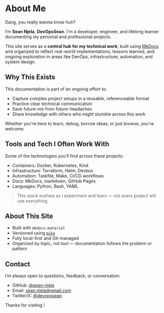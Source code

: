 # About Me

Dang, you really wanna know huh?

 I’m **Sean Njela**, **DevOpsSean**. I'm a developer, engineer, and lifelong learner documenting my personal and professional projects.

This site serves as a **central hub for my technical work**, built using [MkDocs](https://www.mkdocs.org/) and organized to reflect real-world implementations, lessons learned, and ongoing exploration in areas like DevOps, infrastructure, automation, and system design.

## Why This Exists

This documentation is part of an ongoing effort to:

- Capture complex project setups in a reusable, referenceable format
- Practice clear technical communication
- Save future-me from future-headaches
- Share knowledge with others who might stumble across this work

Whether you're here to learn, debug, borrow ideas, or just browse, you're welcome.

## Tools and Tech I Often Work With

Some of the technologies you'll find across these projects:

- Containers: Docker, Kubernetes, Kind
- Infrastructure: Terraform, Helm, Devbox
- Automation: Taskfile, Make, CI/CD workflows
- Docs: MkDocs, markdown, GitHub Pages
- Languages: Python, Bash, YAML

> This stack evolves as I experiment and learn — not every project will use everything.

## About This Site

- Built with `mkdocs-material`
- Versioned using [`mike`](https://github.com/jimporter/mike)
- Fully local-first and Git-managed
- Organized by topic, not tool — documentation follows the problem or pattern

## Contact

I’m always open to questions, feedback, or conversation:

- GitHub: [@sean-njela](https://github.com/sean-njela)
- Email: [sean.njela@gmail.com](mailto:sean.njela@gmail.com)
- Twitter/X: [@devopssean](https://x.com/devopssean)

Thanks for visiting !